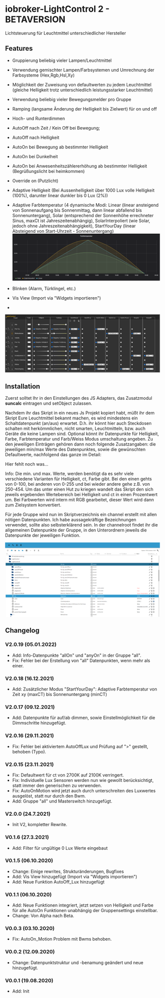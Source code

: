 # iobroker-LightControl 2 - BETAVERSION
Lichtsteuerung für Leuchtmittel unterschiedlicher Hersteller


## Features
* Gruppierung beliebig vieler Lampen/Leuchtmittel
* Verwendung gemischter Lampen/Farbsystemen und Umrechnung der Farbsysteme (Hex,Rgb,Hsl,Xy)
* Möglichkeit der Zuweisung von defaultwerten zu jedem Leuchtmittel (gleiche Helligkeit trotz unterschiedlich leistungsstarker Leuchtmittel)
* Verwendung beliebig vieler Bewegungsmelder pro Gruppe
* Ramping (langsame Änderung der Helligkeit bis Zielwert) für on und off
* Hoch- und Runterdimmen
* AutoOff nach Zeit / Kein Off bei Bewegung; 
* AutoOff nach Helligkeit
* AutoOn bei Bewegung ab bestimmter Helligkeit 
* AutoOn bei Dunkelheit
* AutoOn bei Anwesenheitszählererhöhung ab bestimmter Helligkeit (Begrüßungslicht bei heimkommen)
* Override on (Putzlicht)
* Adaptive Helligkeit (Bei Aussenhelligkeit über 1000 Lux volle Helligkeit (100%), darunter linear dunkler bis 0 Lux (2%))
* Adaptive Farbtemperatur (4 dynamische Modi: Linear (linear ansteigend von Sonnenaufgang bis Sonnenmittag, dann linear abfallend bis Sonnenuntergang), Solar (entsprechend der Sonnenhöhe errechneter Sinus, maxCt ist Jahreszeitenabhängig), SolarInterpoliert (wie Solar, jedoch ohne Jahreszeitenabhängigkeit), StartYourDay (linear Absteigend von Start-Uhrzeit - Sonnenuntergang)  ![lc_info0.png](/admin/lc_info0.png) 

* Blinken (Alarm, Türklingel, etc.)
* Vis View (Import via "Widgets importieren")
* 
![lc_info1.png](/admin/lc_info1.png) 

## Installation
Zuerst solltet Ihr in den Einstellungen des JS Adapters, das Zusatzmodul **suncalc** eintragen und setObject zulassen.

Nachdem ihr das Skript in ein neues Js Projekt kopiert habt, müßt ihr dem Skript Eure Leuchtmittel bekannt machen, es wird mindestens ein Schaltdatenpunkt (an/aus) erwartet. D.h. ihr könnt hier auch Steckdosen schalten mit herkömmlichen, nicht smarten, Leuchtmitteln, bzw. auch Geräte die keine Lampen sind.
Optional könnt ihr Datenpunkte für Helligkeit, Farbe, Farbtemperatur und Farb/Weiss Modus umschaltung angeben. Zu den jeweiligen Einträgen gehören dann noch folgende Zusatzangaben: die jeweiligen min/max Werte des Datenpunktes, sowie die gewünschten Defaultwerte, nachfolgend das ganze im Detail:





Hier fehlt noch was...





Info: Die min. und max. Werte, werden benötigt da es sehr viele verschiedene Varianten für Helligkeit, ct, Farbe gibt. Bei den einen gehts von 0-100, bei anderen von 0-255 und bei wieder andere gehe z.B. von 250-454. Um das unter einen Hut zu kriegen wandelt das Skript den sich jeweils ergebenden Wertebereich bei Helligkeit und ct in einen Prozentwert um. Bei Farbwerten wird intern mit RGB gearbeitet, dieser Wert wird dann zum Zielsystem konvertiert.

Für jede Gruppe wird nun im Skriptverzeichnis ein channel erstellt mit allen nötigen Datenpunkten. Ich habe aussagekräftige Bezeichnungen verwendet, sollte also selbsterklärend sein.
In der channelroot findet ihr die allgemeinen Datenpunkte der Gruppe, in den Unterordnern jeweils die Datenpunkte der jeweiligen Funktion. 

![lc_info2.png](/admin/lc_info2.png) 

## Changelog
### V2.0.19 (05.01.2022)
* Add: Info-Datenpunkte "allOn" und "anyOn" in der Gruppe "all".
* Fix: Fehler bei der Erstellung von "all" Datenpunkten, wenn mehr als einer.
### V2.0.18 (16.12.2021)
* Add: Zusätzlicher Modus "StartYourDay": Adaptive Farbtemperatur von Zeit xy (maxCT) bis Sonnenuntergang (minCT)
### V2.0.17 (09.12.2021)
* Add: Datenpunkte für auf/ab dimmen, sowie Einstellmöglichkeit für die Dimmschritte hinzugefügt.
### V2.0.16 (29.11.2021)
* Fix: Fehler bei aktiviertem AutoOffLux und Prüfung auf ">" gestellt, behoben (Typo).
### V2.0.15 (23.11.2021)
* Fix: Defaultwert für ct von 2700K auf 2100K verringert.
* Fix: Individuelle Lux Sensoren werden nun wie gewollt berücksichtigt, statt immer den generischen zu verwenden.
* Fix: AutoOnMotion wird jetzt auch durch unterschreiten des Luxwertes ausgelöst, statt nur durch den Bwm.
* Add: Gruppe "all" und Masterswitch hinzugefügt.
### V2.0.0 (24.7.2021)
* Init V2, kompletter Rewrite.

### V0.1.6 (27.3.2021)
* Add: Filter für ungültige 0 Lux Werte eingebaut
### V0.1.5 (06.10.2020)
* Change: Einige rewrites, Strukturänderungen, Bugfixes
* Add: Vis View hinzugefügt (Import via "Widgets importieren")
* Add: Neue Funktion AutoOff_Lux hinzugefügt
### V0.1.1 (06.10.2020)
* Add: Neue Funktionen integriert, jetzt setzen von Helligkeit und Farbe für alle AutoOn Funktionen unabhängig der Gruppensettings einstellbar.
* Change: Von Alpha nach Beta.
### V0.0.3 (03.10.2020)
* Fix: AutoOn_Motion Problem mit Bwms behoben.
### V0.0.2 (12.09.2020)
* Change: Datenpunktstruktur und -benamung geändert und neue hinzugefügt.
### V0.0.1 (19.08.2020)
* Add: Init
